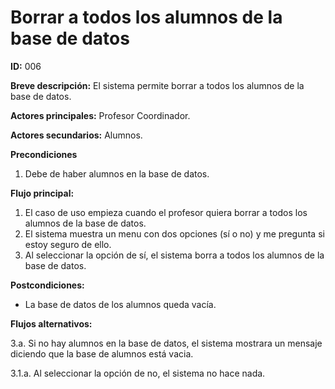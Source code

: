 # Borrar a todos los alumnos de la base de datos

**ID:** 006

**Breve descripción:** El sistema permite borrar a todos los alumnos de la base de datos.

**Actores principales:** Profesor Coordinador.

**Actores secundarios:** Alumnos.

**Precondiciones**

1. Debe de haber alumnos en la base de datos.

**Flujo principal:**

1. El caso de uso empieza cuando el profesor quiera borrar a todos los alumnos de la base de datos.
2. El sistema muestra un menu con dos opciones (sí o no) y me pregunta si estoy seguro de ello.
3. Al seleccionar la opción de sí, el sistema borra a todos los alumnos de la base de datos.

**Postcondiciones:**

* La base de datos de los alumnos queda vacía.

**Flujos alternativos:**

3.a. Si no hay alumnos en la base de datos, el sistema mostrara un mensaje diciendo que la base de alumnos está vacia.

3.1.a. Al seleccionar la opción de no, el sistema no hace nada.
